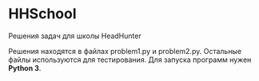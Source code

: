 # HHSchool
Решения задач для школы HeadHunter

Решения находятся в файлах problem1.py и problem2.py. Остальные файлы используются для тестирования. Для запуска программ нужен **Python 3**.
